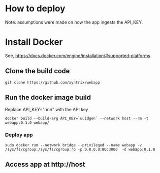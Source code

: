 
# How to deploy  
Note: assumptions were made on how the app ingests the API_KEY.

# Install Docker 
See, https://docs.docker.com/engine/installation/#supported-platforms
## Clone the build code
```
git clone https://github.com/xyntrix/webapp
```
## Run the docker image build
Replace API_KEY="nnn" with the API key
```
docker build --build-arg API_KEY=`uuidgen` --network host --rm -t webapp:0.1.0 webapp/
```
### Deploy app
```
sudo docker run --network bridge --privileged --name webapp -v /sys/fs/cgroup:/sys/fs/cgroup:ro -p 0.0.0.0:80:3000  -d webapp:0.1.0
```
## Access app at http://host
